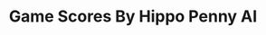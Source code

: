 ---
title: Game Scores By Hippo Penny AI
layout: scoredetail
permalink: /meta-score/persona-5-royal
header:
  teaser: /assets/images/persona-5-royal.jpg
  video:
    id: vWWy7V9rCrA
    provider: youtube
---